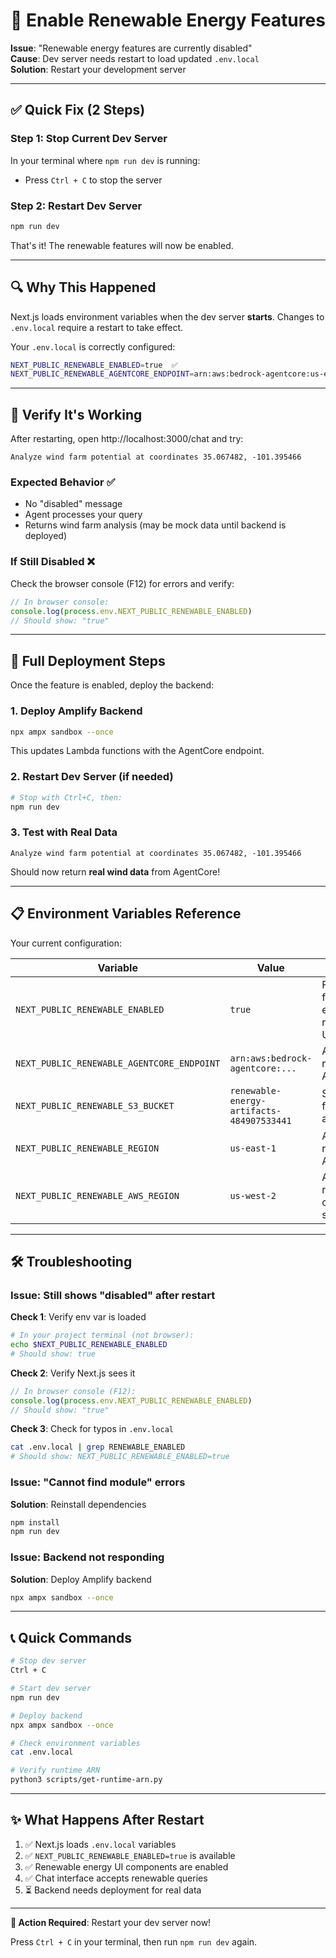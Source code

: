 # 🔧 Enable Renewable Energy Features

**Issue**: "Renewable energy features are currently disabled"  
**Cause**: Dev server needs restart to load updated `.env.local`  
**Solution**: Restart your development server

---

## ✅ Quick Fix (2 Steps)

### Step 1: Stop Current Dev Server

In your terminal where `npm run dev` is running:
- Press `Ctrl + C` to stop the server

### Step 2: Restart Dev Server

```bash
npm run dev
```

That's it! The renewable features will now be enabled.

---

## 🔍 Why This Happened

Next.js loads environment variables when the dev server **starts**. Changes to `.env.local` require a restart to take effect.

Your `.env.local` is correctly configured:
```bash
NEXT_PUBLIC_RENEWABLE_ENABLED=true  ✅
NEXT_PUBLIC_RENEWABLE_AGENTCORE_ENDPOINT=arn:aws:bedrock-agentcore:us-east-1:484907533441:agent-runtime/wind_farm_layout_agent-7DnHlIBg3o  ✅
```

---

## 🧪 Verify It's Working

After restarting, open http://localhost:3000/chat and try:

```
Analyze wind farm potential at coordinates 35.067482, -101.395466
```

### Expected Behavior ✅
- No "disabled" message
- Agent processes your query
- Returns wind farm analysis (may be mock data until backend is deployed)

### If Still Disabled ❌
Check the browser console (F12) for errors and verify:
```javascript
// In browser console:
console.log(process.env.NEXT_PUBLIC_RENEWABLE_ENABLED)
// Should show: "true"
```

---

## 🚀 Full Deployment Steps

Once the feature is enabled, deploy the backend:

### 1. Deploy Amplify Backend
```bash
npx ampx sandbox --once
```

This updates Lambda functions with the AgentCore endpoint.

### 2. Restart Dev Server (if needed)
```bash
# Stop with Ctrl+C, then:
npm run dev
```

### 3. Test with Real Data
```
Analyze wind farm potential at coordinates 35.067482, -101.395466
```

Should now return **real wind data** from AgentCore!

---

## 📋 Environment Variables Reference

Your current configuration:

| Variable | Value | Purpose |
|----------|-------|---------|
| `NEXT_PUBLIC_RENEWABLE_ENABLED` | `true` | Feature flag to enable renewable UI |
| `NEXT_PUBLIC_RENEWABLE_AGENTCORE_ENDPOINT` | `arn:aws:bedrock-agentcore:...` | AgentCore runtime ARN |
| `NEXT_PUBLIC_RENEWABLE_S3_BUCKET` | `renewable-energy-artifacts-484907533441` | S3 bucket for artifacts |
| `NEXT_PUBLIC_RENEWABLE_REGION` | `us-east-1` | AWS region for AgentCore |
| `NEXT_PUBLIC_RENEWABLE_AWS_REGION` | `us-west-2` | AWS region for other services |

---

## 🛠️ Troubleshooting

### Issue: Still shows "disabled" after restart

**Check 1**: Verify env var is loaded
```bash
# In your project terminal (not browser):
echo $NEXT_PUBLIC_RENEWABLE_ENABLED
# Should show: true
```

**Check 2**: Verify Next.js sees it
```javascript
// In browser console (F12):
console.log(process.env.NEXT_PUBLIC_RENEWABLE_ENABLED)
// Should show: "true"
```

**Check 3**: Check for typos in `.env.local`
```bash
cat .env.local | grep RENEWABLE_ENABLED
# Should show: NEXT_PUBLIC_RENEWABLE_ENABLED=true
```

### Issue: "Cannot find module" errors

**Solution**: Reinstall dependencies
```bash
npm install
npm run dev
```

### Issue: Backend not responding

**Solution**: Deploy Amplify backend
```bash
npx ampx sandbox --once
```

---

## 📞 Quick Commands

```bash
# Stop dev server
Ctrl + C

# Start dev server
npm run dev

# Deploy backend
npx ampx sandbox --once

# Check environment variables
cat .env.local

# Verify runtime ARN
python3 scripts/get-runtime-arn.py
```

---

## ✨ What Happens After Restart

1. ✅ Next.js loads `.env.local` variables
2. ✅ `NEXT_PUBLIC_RENEWABLE_ENABLED=true` is available
3. ✅ Renewable energy UI components are enabled
4. ✅ Chat interface accepts renewable queries
5. ⏳ Backend needs deployment for real data

---

**🎯 Action Required**: Restart your dev server now!

Press `Ctrl + C` in your terminal, then run `npm run dev` again.
